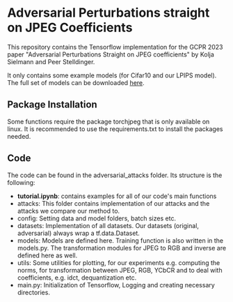 # Adversarial Perturbations straight on JPEG Coefficients

This repository contains the Tensorflow implementation for the GCPR 2023 paper "Adversarial Perturbations Straight on
JPEG
coefficients" by Kolja Sielmann and Peer Stelldinger.

It only contains some example models (for Cifar10 and our LPIPS model).
The full set of models can be
downloaded [here](https://drive.google.com/drive/folders/1JmQq7_LVbHHBZp3jWavPvcDtwiuGnPWb?usp=sharing).

## Package Installation

Some functions require the package torchjpeg that is only available on linux.
It is recommended to use the requirements.txt to install the packages needed.

## Code

The code can be found in the adversarial_attacks folder.
Its structure is the following:

- **tutorial.ipynb**: contains examples for all of our code's main functions
- attacks: This folder contains implementation of our attacks and the attacks we compare our method to.
- config: Setting data and model folders, batch sizes etc.
- datasets: Implementation of all datasets. Our datasets (original, adversarial) always wrap a tf.data.Dataset.
- models: Models are defined here. Training function is also written in the models.py. The transformation modules for
  JPEG to RGB and inverse are defined here as well.
- utils: Some utilities for plotting, for our experiments e.g. computing the norms, for transformation between
  JPEG, RGB, YCbCR and to deal with coefficients, e.g. idct, dequantization etc.
- main.py: Initialization of Tensorflow, Logging and creating necessary directories.
